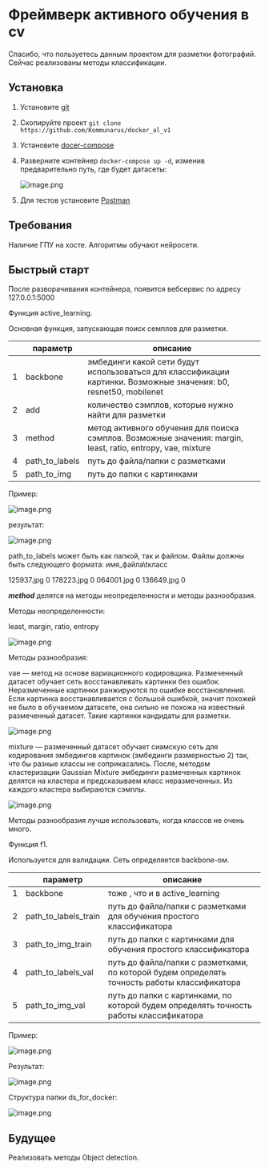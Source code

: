 # Фреймверк активного обучения в cv

Спасибо, что пользуетесь данным проектом для разметки фотографий. Сейчас реализованы методы классификации.

## Установка

1. Установите [git](https://github.com/git-guides/install-git)
2. Скопируйте проект `git clone https://github.com/Kommunarus/docker_al_v1`
3. Установите [docer-compose](https://docs.docker.com/compose/install/other/)
4. Разверните контейнер `docker-compose up -d`, изменив предварительно путь, где будет датасеты:

   ![image.png](help/image_dc.png)
5. Для тестов установите [Postman](https://www.postman.com/downloads/)

## Требования

Наличие ГПУ на хосте. Алгоритмы обучают нейросети.

## Быстрый старт

После разворачивания контейнера, появится вебсервис по адресу 127.0.0.1:5000

Функция active_learning.

Основная функция, запускающая поиск семплов для разметки.


|   | параметр | описание                                                                                                                                                                                |
| - | ---------------- | ----------------------------------------------------------------------------------------------------------------------------------------------------------------------------------------------- |
| 1 | backbone         | эмбединги какой сети будут использоваться для классификации картинки. Возможные значения: b0, resnet50, mobilenet |
| 2 | add              | количество сэмплов, которые нужно найти для разметки                                                                                               |
| 3 | method           | метод активного обучения для поиска сэмплов. Возможные значения: margin, least, ratio, entropy, vae, mixture                             |
| 4 | path_to_labels   | путь до файла/папки с разметками                                                                                                                                     |
| 5 | path_to_img      | путь до папки с картинками                                                                                                                                                |

Пример:

![image.png](help/active_learning.png)

результат:

![image.png](help/res1.png)

path_to_labels может быть как папкой, так и файлом. Файлы должны быть следующего формата: имя_файла\tкласс

125937.jpg	0
178223.jpg	0
064001.jpg	0
136649.jpg	0


***method*** делятся на методы неопределенности и методы разнообразия.

Методы неопределенности:

least, margin, ratio, entropy

![image.png](help/n.png)

Методы разнообразия:

vae — метод на основе вариационного кодировщика. Размеченный датасет обучает сеть восстанавливать картинки без ошибок. Неразмеченные картинки ранжируются по ошибке восстановления. Если картинка восстанавливается с большой ошибкой, значит похожей не было в обучаемом датасете, она сильно не похожа на известный размеченный датасет. Такие картинки кандидаты для разметки.

![image.png](help/вае.png)

mixture — размеченный датасет обучает сиамскую сеть для кодирования эмбедингов картинок (эмбединги размерностью 2) так, что бы разные классы не соприкасались. После, методом кластеризации Gaussian Mixture эмбединги размеченных картинок делятся на кластера и предсказываем класс неразмеченных. Из каждого кластера выбираются сэмплы.

![image.png](help/mix.png)

Методы разнообразия лучше использовать, когда классов не очень много.



Функция f1.

Используется для валидации. Сеть определяется backbone-ом.


|   | параметр     | описание                                                                                                                                                            |
| - | -------------------- | --------------------------------------------------------------------------------------------------------------------------------------------------------------------------- |
| 1 | backbone             | тоже , что и в active_learning                                                                                                                                     |
| 2 | path_to_labels_train | путь до файла/папки с разметками для обучения простого классификатора                                           |
| 3 | path_to_img_train    | путь до папки с картинками для обучения простого классификатора                                                      |
| 4 | path_to_labels_val   | путь до файла/папки с разметками, по которой будем определять точность работы классификатора |
| 5 | path_to_img_val      | путь до папки с картинками, по которой будем определять точность работы классификатора            |

Пример:

![image.png](help/p2.png)

Результат:

![image.png](help/resf1.png)

Структура папки ds_for_docker:

![image.png](help/val.png)


## Будущее

Реализовать методы Object detection.

